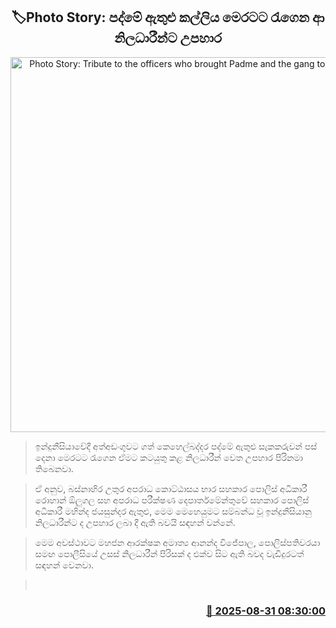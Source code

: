 <p align='center'><b><h2 align='center' title='Photo Story: Tribute to the officers who brought Padme and the gang to this country'>🏷Photo Story: පද්මේ ඇතුළු කල්ලිය මෙරටට රැගෙන ආ නිලධාරීන්ට උපහාර</h2></b></p>
<p align='center'><img src='https://helakuru.sgp1.cdn.digitaloceanspaces.com/esana/images/lib/olugala-j.jpg' width='600' alt='Photo Story: Tribute to the officers who brought Padme and the gang to this country'></p>

> ඉන්දුනීසියාවේදී අත්අඩංගුවට ගත් කෙහෙල්බද්දර පද්මේ ඇතුළු සැකකරුවන් පස් දෙනා මෙරටට රැගෙන ඒමට කටයුතු කළ නිලධාරීන් වෙත උපහාර පිරිනමා තිබෙනවා.

> ඒ අනුව, බස්නාහිර උතුර අපරාධ කොට්ඨාසය භාර සහකාර පොලිස් අධිකාරී රොහාන් ඕලුගල සහ අපරාධ පරීක්ෂණ දෙපාර්තමේන්තුවේ සහකාර පොලිස් අධිකාරී මහින්ද ජයසුන්දර ඇතුළු, මෙම මෙහෙයුමට සම්බන්ධ වූ ඉන්දුනීසියානු නිලධාරීන්ට ද උපහාර ලබා දී ඇති බවයි සඳහන් වන්නේ.

> මෙම අවස්ථාවට මහජන ආරක්ෂක අමාත්‍ය ආනන්ද විජේපාල, පොලිස්පතිවරයා සමඟ පොලීසියේ උසස් නිලධාරීන් පිරිසක් ද එක්ව සිට ඇති බවද වැඩිදුරටත් සඳහන් වෙනවා.

>  



<h3 align='right'><a href='https://www.helakuru.lk/esana/p/113222/'>📅 2025-08-31 08:30:00</a></h3>
